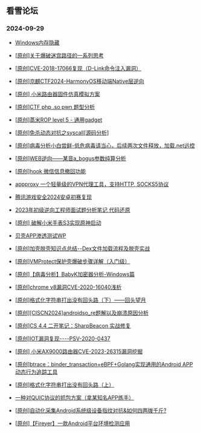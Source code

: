 ## 看雪论坛 
### 2024-09-29

+ [Windows内存隐藏](https://bbs.kanxue.com/thread-282107.htm)

+ [[原创]关于爆破迷宫路径的一系列思考](https://bbs.kanxue.com/thread-282091.htm)

+ [[原创]CVE-2018-17066复现（D-Link命令注入漏洞）](https://bbs.kanxue.com/thread-282039.htm)

+ [[原创]京麒CTF2024-HarmonyOS移动端Native层逆向](https://bbs.kanxue.com/thread-282037.htm)

+ [[原创] 小米路由器固件仿真模拟方案](https://bbs.kanxue.com/thread-282034.htm)

+ [[原创]CTF php .so pwn 题型分析](https://bbs.kanxue.com/thread-282026.htm)

+ [[原创]蒸米ROP level 5 - 通用gadget](https://bbs.kanxue.com/thread-282025.htm)

+ [[原创]免杀动态对抗之syscall[源码分析]](https://bbs.kanxue.com/thread-282013.htm)

+ [[原创]病毒分析小白尝鲜-低危病毒请当心，后续两次文件释放，加载.net远控](https://bbs.kanxue.com/thread-282012.htm)

+ [[原创]WEB逆向——某音a_bogus参数纯算分析](https://bbs.kanxue.com/thread-282010.htm)

+ [[原创]hook 微信信息撤回功能](https://bbs.kanxue.com/thread-282005.htm)

+ [appproxy 一个轻量级的VPN代理工具，支持HTTP, SOCKS5协议](https://bbs.kanxue.com/thread-282002.htm)

+ [腾讯游戏安全2024安卓初赛复现](https://bbs.kanxue.com/thread-281998.htm)

+ [2023年初级逆向工程师面试题分析笔记 代码还原](https://bbs.kanxue.com/thread-281992.htm)

+ [[原创] 破解小米手表S3实现原神启动](https://bbs.kanxue.com/thread-281981.htm)

+ [贝壳APP渗透测试WP](https://bbs.kanxue.com/thread-281979.htm)

+ [[原创]加壳脱壳知识点总结--Dex文件加载流程及脱壳实战](https://bbs.kanxue.com/thread-281969.htm)

+ [[原创]VMProtect保护壳爆破步骤详解（入门级）](https://bbs.kanxue.com/thread-281960.htm)

+ [[原创]【病毒分析】BabyK加密器分析-Windows篇](https://bbs.kanxue.com/thread-281950.htm)

+ [[原创]chrome v8漏洞CVE-2020-16040浅析](https://bbs.kanxue.com/thread-281930.htm)

+ [[原创]格式化字符串打出没有回头路（下）——回头望月](https://bbs.kanxue.com/thread-281920.htm)

+ [[原创][CISCN2024]androidso_re题解以及崩溃原因分析](https://bbs.kanxue.com/thread-281916.htm)

+ [[原创]CS 4.4 二开笔记：SharpBeacon 实战修复](https://bbs.kanxue.com/thread-281908.htm)

+ [[原创]IOT漏洞复现----PSV-2020-0437](https://bbs.kanxue.com/thread-281905.htm)

+ [[原创] 小米AX9000路由器CVE-2023-26315漏洞挖掘](https://bbs.kanxue.com/thread-281901.htm)

+ [[原创]btrace：binder_transaction+eBPF+Golang实现通用的Android APP动态行为追踪工具](https://bbs.kanxue.com/thread-281895.htm)

+ [[原创]格式化字符串打出没有回头路（上）](https://bbs.kanxue.com/thread-281894.htm)

+ [一种对QUIC协议的抓包方案（拿某知名APP练手）](https://bbs.kanxue.com/thread-281892.htm)

+ [[原创]自动化采集Android系统级设备指纹对抗&如何四两拨千斤?](https://bbs.kanxue.com/thread-281889.htm)

+ [[原创]【Fireyer】一款Android平台环境检测应用](https://bbs.kanxue.com/thread-281883.htm)

